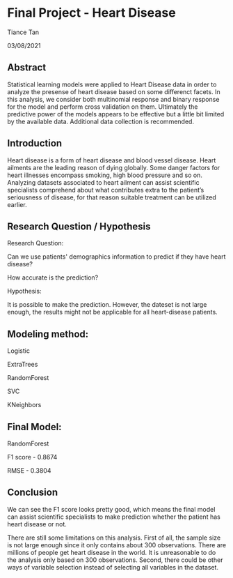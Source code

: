 # Final Project - Heart Disease 
Tiance Tan

03/08/2021

## Abstract

Statistical learning models were applied to Heart Disease data in order to analyze the presense of heart disease based on some differenct facets. In this analysis, we consider both multinomial response and binary response for the model and perform cross validation on them. Ultimately the predictive power of the models appears to be effective but a little bit limited by the available data. Additional data collection is recommended.

## Introduction

Heart disease is a form of heart disease and blood vessel disease. Heart ailments are the leading reason of dying globally. Some danger factors for heart illnesses encompass smoking, high blood pressure and so on. Analyzing datasets associated to heart ailment can assist scientific specialists comprehend about what contributes extra to the patient’s seriousness of disease, for that reason suitable treatment can be utilized earlier.

## Research Question / Hypothesis

Research Question:

Can we use patients' demographics information to predict if they have heart disease?

How accurate is the prediction?

Hypothesis:

It is possible to make the prediction. However, the dateset is not large enough, the results might not be applicable for all heart-disease patients.

## Modeling method:

Logistic

ExtraTrees

RandomForest

SVC

KNeighbors

## Final Model:
RandomForest

F1 score - 0.8674

RMSE - 0.3804

## Conclusion

We can see the F1 score looks pretty good, which means the final model can assist scientific specialists to make prediction whether the patient has heart disease or not.

There are still some limitations on this analysis. First of all, the sample size is not large enough since it only contains about 300 observations. There are millions of people get heart disease in the world. It is unreasonable to do the analysis only based on 300 observations. Second, there could be other ways of variable selection instead of selecting all variables in the dataset.
